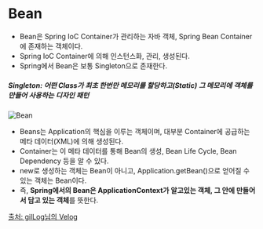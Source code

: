 # Bean
- Bean은 Spring IoC Container가 관리하는 자바 객체, Spring Bean Container에 존재하는 객체이다. </br>
- Spring IoC Container에 의해 인스턴스화, 관리, 생성된다.</br>
- Spring에서 Bean은 보통 Singleton으로 존재한다.
##### Singleton: 어떤 Class가 최초 한번만 메모리를 할당하고(Static) 그 메모리에 객체를 만들어 사용하는 디자인 패턴

![Bean](https://media.vlpt.us/images/gillog/post/2af99237-b71c-45ae-87f2-84ad73f72f3e/spring-bean.png)

- Beans는 Application의 핵심을 이루는 객체이며, 대부분 Container에 공급하는 메타 데이터(XML)에 의해 생성된다.</br>
- Container는 이 메타 데이터를 통해 Bean의 생성, Bean Life Cycle, Bean Dependency 등을 알 수 있다.</br>
- new로 생성하는 객체는 Bean이 아니고, Application.getBean()으로 얻어질 수 있는 객체는 Bean이다.</br>
- 즉, **Spring에서의 Bean은 ApplicationContext가 알고있는 객체, 그 안에 만들어서 담고 있는 객체**를 뜻한다.

[출처: gilLog님의 Velog](https://velog.io/@gillog/Spring-Bean-%EC%A0%95%EB%A6%AC)


